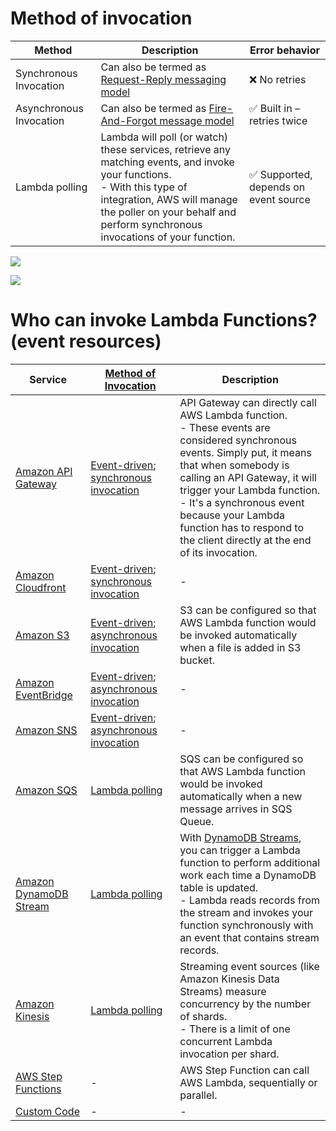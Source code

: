 # Method of invocation

| Method                     | Description                                                                                                                                                                                                                               | Error behavior                                        |
|----------------------------|-------------------------------------------------------------------------------------------------------------------------------------------------------------------------------------------------------------------------------------------|-------------------------------------------------------|
| Synchronous Invocation     | Can also be termed as [Request-Reply messaging model](../../../1_HLDDesignComponents/0_SystemGlossaries/MessageBrokers/MethodsOfMessageTransfer.md)                                                                                       | :x: No retries                                        |
| Asynchronous Invocation    | Can also be termed as [Fire-And-Forgot message model](../../../1_HLDDesignComponents/0_SystemGlossaries/MessageBrokers/MethodsOfMessageTransfer.md)                                                                                       | :white_check_mark: Built in – retries twice           |
| Lambda polling             | Lambda will poll (or watch) these services, retrieve any matching events, and invoke your functions.<br/>- With this type of integration, AWS will manage the poller on your behalf and perform synchronous invocations of your function. | :white_check_mark: Supported, depends on event source |

![](https://explore.skillbuilder.aws/files/a/w/aws_prod1_docebosaas_com/1679760000/JYmGMwB20J8gK2ybFtJ0GQ/tincan/674187_1676990596_p1gpq6pq781l3ntaa1fcbps6c0t4_zip/assets/MUkmRcXISC_qu_XB_O80oQc87BztFI4Yn-section2-sycnhronous%20invocation_NOPROCESS_.jpg)

![](https://explore.skillbuilder.aws/files/a/w/aws_prod1_docebosaas_com/1679760000/JYmGMwB20J8gK2ybFtJ0GQ/tincan/674187_1676990596_p1gpq6pq781l3ntaa1fcbps6c0t4_zip/assets/WvIyDB-0SzH0-Y9i_Ax8dnp2LoTaAFHsK-section2-asycnhronous%20invocation_NOPROCESS_.jpg)

# Who can invoke Lambda Functions? (event resources)

| Service                                                                               | [Method of Invocation](https://docs.aws.amazon.com/lambda/latest/dg/lambda-services.html)                                                                     | Description                                                                                                                                                                                                                                                                                                                                        |
|---------------------------------------------------------------------------------------|---------------------------------------------------------------------------------------------------------------------------------------------------------------|----------------------------------------------------------------------------------------------------------------------------------------------------------------------------------------------------------------------------------------------------------------------------------------------------------------------------------------------------|
| [Amazon API Gateway](../../1_NetworkingAndContentDelivery/2_ApplicationNetworking/AmazonAPIGateway/Readme.md) | [Event-driven](../../../1_HLDDesignComponents/0_SystemGlossaries/MessageBrokers/EventDrivenArchitecture.md); [synchronous invocation](#method-of-invocation)  | API Gateway can directly call AWS Lambda function.<br/>- These events are considered synchronous events. Simply put, it means that when somebody is calling an API Gateway, it will trigger your Lambda function. <br/>- It's a synchronous event because your Lambda function has to respond to the client directly at the end of its invocation. |
| [Amazon Cloudfront](../../1_NetworkingAndContentDelivery/1_EdgeNetworking/AmazonCloudFront.md)         | [Event-driven](../../../1_HLDDesignComponents/0_SystemGlossaries/MessageBrokers/EventDrivenArchitecture.md); [synchronous invocation](#method-of-invocation)  | -                                                                                                                                                                                                                                                                                                                                                  |
| [Amazon S3](../../7_StorageServices/3_ObjectStorageS3/Readme.md)                               | [Event-driven](../../../1_HLDDesignComponents/0_SystemGlossaries/MessageBrokers/EventDrivenArchitecture.md); [asynchronous invocation](#method-of-invocation) | S3 can be configured so that AWS Lambda function would be invoked automatically when a file is added in S3 bucket.                                                                                                                                                                                                                                 |
| [Amazon EventBridge](../../5_MessageBrokerServices/AmazonEventBridge.md)              | [Event-driven](../../../1_HLDDesignComponents/0_SystemGlossaries/MessageBrokers/EventDrivenArchitecture.md); [asynchronous invocation](#method-of-invocation) | -                                                                                                                                                                                                                                                                                                                                                  |
| [Amazon SNS](../../5_MessageBrokerServices/AmazonSNS.md)                              | [Event-driven](../../../1_HLDDesignComponents/0_SystemGlossaries/MessageBrokers/EventDrivenArchitecture.md); [asynchronous invocation](#method-of-invocation) | -                                                                                                                                                                                                                                                                                                                                                  |
| [Amazon SQS](../../5_MessageBrokerServices/AmazonSQS.md)                              | [Lambda polling](#method-of-invocation)                                                                                                                       | SQS can be configured so that AWS Lambda function would be invoked automatically when a new message arrives in SQS Queue.                                                                                                                                                                                                                          |
| [Amazon DynamoDB Stream](../../6_DatabaseServices/AmazonDynamoDB/DynamoDBStreams.md)  | [Lambda polling](#method-of-invocation)                                                                                                                       | With [DynamoDB Streams](../../6_DatabaseServices/AmazonDynamoDB/DynamoDBStreams.md), you can trigger a Lambda function to perform additional work each time a DynamoDB table is updated. <br/>- Lambda reads records from the stream and invokes your function synchronously with an event that contains stream records.                           |
| [Amazon Kinesis](../../10_BigDataComponents/StreamProcessing/AmazonKinesis/Readme.md) | [Lambda polling](#method-of-invocation)                                                                                                                       | Streaming event sources (like Amazon Kinesis Data Streams) measure concurrency by the number of shards. <br/>- There is a limit of one concurrent Lambda invocation per shard.                                                                                                                                                                     |
| [AWS Step Functions](../AWSStepFunctions.md)                                          | -                                                                                                                                                             | AWS Step Function can call AWS Lambda, sequentially or parallel.                                                                                                                                                                                                                                                                                   |
| [Custom Code](https://docs.aws.amazon.com/lambda/latest/dg/lambda-invocation.html)    | -                                                                                                                                                             | -                                                                                                                                                                                                                                                                                                                                                  |
